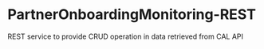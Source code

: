 # PartnerOnboardingMonitoring-REST

REST service to provide CRUD operation in data retrieved from CAL API

